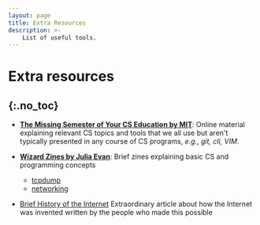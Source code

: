 ```yaml
---
layout: page
title: Extra Resources
description: >-
    List of useful tools.
---
```


# Extra resources
{:.no_toc}
---

- [**The Missing Semester of Your CS Education by MIT**](https://missing.csail.mit.edu): Online material explaining relevant CS topics and tools that we all use but aren't typically presented in any course of CS programs, _e.g., git, cli, VIM_.
- [**Wizard Zines by Julia Evan**](https://wizardzines.com): Brief zines explaining basic CS and programming concepts
  - [tcpdump](https://jvns.ca/tcpdump-zine.pdf)
  - [networking](https://jvns.ca/networking-zine.pdf)

- [Brief History of the Internet](https://www.internetsociety.org/internet/history-internet/brief-history-internet/) Extraordinary article about how the Internet was invented written by the people who made this possible
